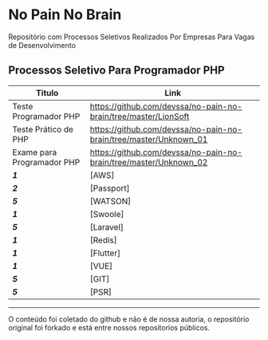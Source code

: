 # No Pain No Brain
Repositório com Processos Seletivos Realizados Por Empresas Para Vagas de Desenvolvimento

## Processos Seletivo Para Programador PHP

| **Titulo**  | **Link**  |
|---|---|
| Teste Programador PHP | https://github.com/devssa/no-pain-no-brain/tree/master/LionSoft |
| Teste Prático de PHP |  https://github.com/devssa/no-pain-no-brain/tree/master/Unknown_01  |
| Exame para Programador PHP |    https://github.com/devssa/no-pain-no-brain/tree/master/Unknown_02 |
| **_1_** |    [AWS]  | Newbie  |
| **_2_** |    [Passport]  | Newbie  |
| **_5_** |    [WATSON]  | Newbie  |
| **_1_** |    [Swoole]  | Newbie  |
| **_5_** |    [Laravel]  | Avançado  |
| **_1_** |    [Redis]  | Intermediário  |
| **_1_** |    [Flutter]  | Intermediário  |
| **_1_** |    [VUE]  | Intermediário  |
| **_5_** |    [GIT]  | Avançado  |
| **_5_** |    [PSR]  | Avançado  |

------------

O conteúdo foi coletado do github e não é de nossa autoria, o repositório original foi forkado e está entre nossos repositorios públicos.

